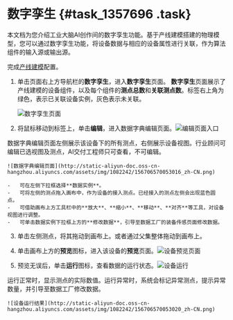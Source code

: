 # 数字孪生 {#task_1357696 .task}

本文档为您介绍工业大脑AI创作间的数字孪生功能。基于产线建模搭建的物理模型，您可以通过数字孪生功能，将设备数据与相应的设备属性进行关联，作为算法组件的输入源或输出源。

完成[产线建模](cn.zh-CN/AI创作间/产线建模.md#)配置。

1.  单击页面右上方导航栏的**数字孪生**，进入**数字孪生**页面。 **数字孪生**页面展示了产线建模的设备组件，以及每个组件的**测点总数**和**关联测点数**。标签右上角为绿色，表示已关联设备实例，灰色表示未关联。

    ![数字孪生页面](http://static-aliyun-doc.oss-cn-hangzhou.aliyuncs.com/assets/img/1082242/156706569953015_zh-CN.png)

2.  将鼠标移动到标签上，单击**编辑**，进入数据字典编辑页面。![编辑页面入口](http://static-aliyun-doc.oss-cn-hangzhou.aliyuncs.com/assets/img/1082242/156706569953017_zh-CN.png)

 数据字典编辑页面左侧展示该设备下的所有测点，右侧展示设备视图。行业顾问可编辑已选视图及测点，AI交付工程师只可查看，不可编辑。

    ![数据字典编辑页面](http://static-aliyun-doc.oss-cn-hangzhou.aliyuncs.com/assets/img/1082242/156706570053016_zh-CN.png)

    -   可在左侧下拉框选择**数据实例**。
    -   可将左侧的测点拖入画布中，作为设备的接入测点。已经接入的测点左侧会出现蓝色圆点。
    -   可借助画布上方工具栏中的**放大**、**缩小**、**移动**、**对齐**等工具，对设备视图进行调整。
    -   可单击数据实例下拉框上方的**修改数据**，引导至数据工厂的装备传感页面修改数据。
3.  单击左侧测点，将其拖动到画布上。或者通过父集整体拖动到画布上。
4.  单击画布上方的**预览**图标，进入该设备的**预览**页面。![设备预览页面](http://static-aliyun-doc.oss-cn-hangzhou.aliyuncs.com/assets/img/1082242/156706570053018_zh-CN.png)


5.  预览无误后，单击**运行**图标，查看数据的运行状态。![设备运行](http://static-aliyun-doc.oss-cn-hangzhou.aliyuncs.com/assets/img/1082242/156706570053019_zh-CN.png)

 运行正常时，显示测点的实际数值。运行异常时，系统会标记异常测点，提示异常数量，并引导至数据工厂修改数据。

    ![设备运行结果](http://static-aliyun-doc.oss-cn-hangzhou.aliyuncs.com/assets/img/1082242/156706570053020_zh-CN.png)


